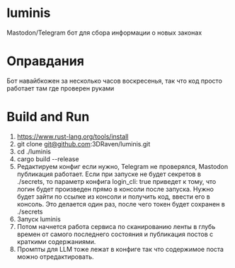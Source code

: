 # luminis
Mastodon/Telegram бот для сбора информации о новых законах

# Оправдания

Бот навайбкожен за несколько часов воскресенья, так что код просто работает там где проверен руками

# Build and Run


1. https://www.rust-lang.org/tools/install
2. git clone git@github.com:3DRaven/luminis.git
2. cd ./luminis
3. cargo build --release
4. Редактируем конфиг если нужно, Telegram не проверялся, Mastodon публикация работает. Если при запуске не будет секретов в ./secrets, то параметр конфига login_cli: true приведет к тому, что логин будет произведен прямо в консоли после запуска. Нужно будет зайти по ссылке из консоли и получить код, ввести
его в консоль. Это делается один раз, после чего токен будет сохранен в ./secrets
5. Запуск luminis
6. Потом начнется работа сервиса по сканированию ленты в глубь времен от самого последнего состояния и публикация постов с краткими содержаниями.
6. Промпты для LLM тоже лежат в конфиге так что содержимое поста можно отредактировать.
